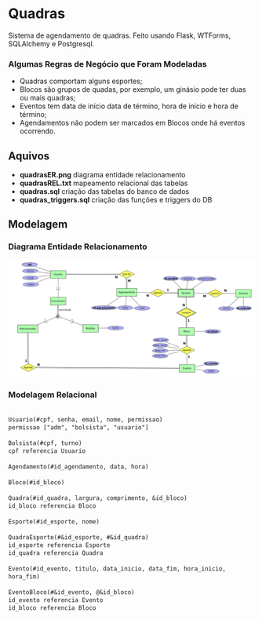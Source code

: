 # Quadras

Sistema de agendamento de quadras. Feito usando Flask,
WTForms, SQLAlchemy e Postgresql.

### Algumas Regras de Negócio que Foram Modeladas

* Quadras comportam alguns esportes;
* Blocos são grupos de quadas, por exemplo, um ginásio pode ter duas ou mais quadras;
* Eventos tem data de início data de término, hora de início e hora de término;
* Agendamentos não podem ser marcados em Blocos onde há eventos ocorrendo.

## Aquivos

* **quadrasER.png** diagrama entidade relacionamento
* **quadrasREL.txt** mapeamento relacional das tabelas
* **quadras.sql** criação das tabelas do banco de dados
* **quadras_triggers.sql** criação das funções e triggers do DB

## Modelagem

### Diagrama Entidade Relacionamento
![Diagrama Entidade Relacionamento](./quadrasER.png "Diagrama Entidade Relacionamento")

### Modelagem Relacional

```

Usuario(#cpf, senha, email, nome, permissao)
permissao ["adm", "bolsista", "usuario"]

Bolsista(#cpf, turno)
cpf referencia Usuario

Agendamento(#id_agendamento, data, hora)

Bloco(#id_bloco)

Quadra(#id_quadra, largura, comprimento, &id_bloco)
id_bloco referencia Bloco

Esporte(#id_esporte, nome)

QuadraEsporte(#&id_esporte, #&id_quadra)
id_esporte referencia Esporte
id_quadra referencia Quadra

Evento(#id_evento, titulo, data_inicio, data_fim, hora_inicio, hora_fim)

EventoBloco(#&id_evento, @&id_bloco)
id_evento referencia Evento
id_bloco referencia Bloco

```
